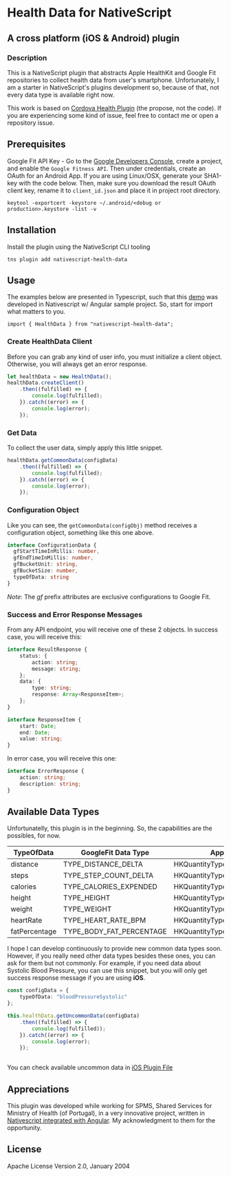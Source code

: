 # Health Data for NativeScript
## A cross platform (iOS & Android) plugin 

### Description
This is a NativeScript plugin that abstracts Apple HealthKit and Google Fit repositories to collect health data from user's smartphone. Unfortunately, I am a starter in NativeScript's plugins development so, because of that, not every data type is available right now.

This work is based on [Cordova Health Plugin](https://github.com/dariosalvi78/cordova-plugin-health) (the propose, not the code). If you are experiencing some kind of issue, feel free to contact me or open a repository issue.   

## Prerequisites

Google Fit API Key - Go to the [Google Developers Console](https://console.developers.google.com/), create a project, and enable the ```Google Fitness API```. Then under credentials, create an OAuth for an Android App. If you are using Linux/OSX, generate your SHA1-key with the code below. Then, make sure you download the result OAuth client key, rename it to ```client_id.json``` and place it in project root directory.

```keytool -exportcert -keystore ~/.android/<debug or production>.keystore -list -v```


## Installation

Install the plugin using the NativeScript CLI tooling

```
tns plugin add nativescript-health-data
```

## Usage 
The examples below are presented in Typescript, such that this [demo](https://github.com/filipemendes1994/nativescript-health-data/tree/master/demo-ng) was developed in Nativescript w/ Angular sample project. So, start for import what matters to you.

```
import { HealthData } from "nativescript-health-data";
``` 

### Create HealthData Client
Before you can grab any kind of user info, you must initialize a client object. Otherwise, you will always get an error response.

```typescript
let healthData = new HealthData();
healthData.createClient()
	.then((fulfilled) => {
    	console.log(fulfilled);
    }).catch((error) => {
    	console.log(error);
    });
```

### Get Data
To collect the user data, simply apply this little snippet.

```typescript
healthData.getCommonData(configData)
	.then((fulfilled) => {
    	console.log(fulfilled);
    }).catch((error) => {
        console.log(error);
    });
```

### Configuration Object
Like you can see, the ```getCommonData(configObj)``` method receives a configuration object, something like this one above.

```typescript
interface ConfigurationData {
  gfStartTimeInMillis: number,
  gfEndTimeInMillis: number,
  gfBucketUnit: string, 
  gfBucketSize: number,
  typeOfData: string
}
```
*Note*: The *gf* prefix attributes are exclusive configurations to Google Fit.

### Success and Error Response Messages
From any API endpoint, you will receive one of these 2 objects. In success case, you will receive this:

```typescript
interface ResultResponse {
    status: {
        action: string;
        message: string;
    };
    data: {
        type: string;
        response: Array<ResponseItem>;
    };
}

interface ResponseItem {
    start: Date;
    end: Date;
    value: string;
}
```
In error case, you will receive this one:

```typescript
interface ErrorResponse {
    action: string;
    description: string;
}
```

## Available Data Types
Unfortunatelly, this plugin is in the beginning. So, the capabilities are the possibles, for now.

| TypeOfData | GoogleFit Data Type | Apple HealthKit Data Type |
| --- | --- | --- |
| distance | TYPE_DISTANCE_DELTA | HKQuantityTypeIdentifierDistanceWalkingRunning |
| steps | TYPE_STEP_COUNT_DELTA | HKQuantityTypeIdentifierStepCount |
| calories | TYPE_CALORIES_EXPENDED | HKQuantityTypeIdentifierActiveEnergyBurned |
| height | TYPE_HEIGHT | HKQuantityTypeIdentifierHeight |
| weight | TYPE_WEIGHT | HKQuantityTypeIdentifierBodyMass |
| heartRate | TYPE_HEART_RATE_BPM | HKQuantityTypeIdentifierHeartRate |
| fatPercentage | TYPE_BODY_FAT_PERCENTAGE | HKQuantityTypeIdentifierBodyFatPercentage |

I hope I can develop continuously to provide new common data types soon.
However, if you really need other data types besides these ones, you can ask for them but not commonly. For example, if you need data about Systolic Blood Pressure, you can use this snippet, but you will only get success response message if you are using **iOS**.

```typescript
const configData = {
    typeOfData: "bloodPressureSystolic"
};

this.healthData.getUncommonData(configData)
	.then((fulfilled) => {
    	console.log(fulfilled));
	}).catch((error) => {
		console.log(error);
	});
    
```
You can check available uncommon data in [iOS Plugin File](https://github.com/filipemendes1994/nativescript-health-data/blob/master/src/health-data.ios.ts)

## Appreciations
This plugin was developed while working for SPMS, Shared Services for Ministry of Health (of Portugal), in a very innovative project, written in [Nativescript integrated with Angular](https://github.com/NativeScript/nativescript-angular). My acknowledgment to them for the opportunity.

## License
Apache License Version 2.0, January 2004